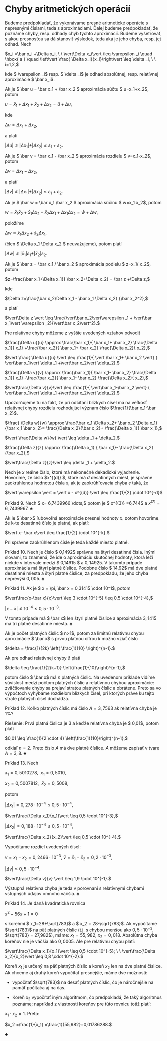 # Chyby aritmetických operácií

Budeme predpokladať, že vykonávame presné aritmetické operácie s nepresnými číslami, teda s aproximáciami. Ďalej budeme predpokladať, že poznáme chyby, resp. odhady chýb týchto aproximácií. Budeme vyšetrovať, s akou presnosťou sa dá stanoviť výsledok, teda aká je jeho chyba, resp. jej odhad. Nech

$x_i =\bar x_i +\Delta x_i, \ \ \vert\Delta x_i\vert \leq \varepsilon _i \quad \hbox{ a } \quad \left\vert \frac{ \Delta x_i}{x_i}\right\vert \leq \delta _i, \ \ i=1,2,$

kde $ \varepsilon _i$ resp. $ \delta _i$ je odhad absolútnej, resp. relatívnej aproximácie $ \bar x_i$.

Ak je $ \bar u = \bar x_1 + \bar x_2 $ aproximácia súčtu $ u=x_1+x_2$, potom

$u=\bar x_1+\Delta x_1+\bar x_2+\Delta x_2 = \bar u +\Delta u,$

kde

$\Delta u = \Delta x_1 + \Delta x_2,$

a platí

$\vert\Delta u \vert \leq \vert\Delta x_1\vert + \vert\Delta x_2\vert \leq \varepsilon _1 + \varepsilon _2.$

Ak je $ \bar v = \bar x_1 - \bar x_2 $ aproximácia rozdielu $ v=x_1-x_2$, potom

$\Delta v = \Delta x_1 - \Delta x_2,$

a platí

$\vert\Delta v \vert \leq \vert\Delta x_1\vert + \vert\Delta x_2\vert \leq \varepsilon _1 + \varepsilon _2.$

Ak je $ \bar w = \bar x_1 \bar x_2 $ aproximácia súčinu $ w=x_1 x_2$, potom

$w=\bar x_1 \bar x_2 +\bar x_1\Delta x_2+\bar x_2\Delta x_1+ \Delta x_1 \Delta x_2 = \bar w +\Delta w,$

položíme

$\Delta w \approx \bar x_1\Delta x_2 + \bar x_2 \Delta x_1,$

(člen $ \Delta x_1 \Delta x_2 $ neuvažujeme), potom platí

$\vert\Delta w \vert \leq \vert\bar x_1\vert\varepsilon _1 + \vert\bar x_2\vert \varepsilon _2.$

Ak je $ \bar z = \bar x_1 / \bar x_2 $ aproximácia podielu $ z=x_1/ x_2$, potom

$z=\frac{\bar x_1+\Delta x_1}{ \bar x_2+\Delta x_2} = \bar z +\Delta z,$

kde

$\Delta z=\frac{\bar x_2\Delta x_1 - \bar x_1 \Delta x_2} {\bar x_2^2},$

a platí

$\vert\Delta z \vert \leq \frac{\vert\bar x_2\vert\varepsilon _1 + \vert\bar x_1\vert \varepsilon _2}{\vert\bar x_2\vert^2}.$

Pre relatívne chyby môžeme z vyššie uvedených vzťahov odvodiť

$\frac{\Delta u}{u} \approx \frac{\bar x_1}{ \bar x_1+ \bar x_2} \frac{\Delta x_1}{ x_1} +\frac{\bar x_2}{ \bar x_1+ \bar x_2} \frac{\Delta x_2}{ x_2},$

$\vert \frac{ \Delta u}{u} \vert \leq \frac{1}{ \vert \bar x_1+ \bar x_2 \vert} ( \vert\bar x_1\vert \delta _1 +\vert\bar x_2\vert \delta_2).$

$\frac{\Delta v}{v} \approx \frac{\bar x_1}{ \bar x_1- \bar x_2} \frac{\Delta x_1}{ x_1} -\frac{\bar x_2}{ \bar x_1- \bar x_2} \frac{\Delta x_2}{ x_2},$

$\vert\frac{\Delta v}{v}\vert \leq \frac{1}{ \vert\bar x_1-\bar x_2 \vert} ( \vert\bar x_1\vert \delta _1 +\vert\bar x_2\vert \delta_2).$

Upozorňujeme tu na fakt, že pri odčítaní blízkych čísel má na veľkosť relatívnej chyby rozdielu rozhodujúci význam číslo $\frac{1}{\bar x_1-\bar x_2}$.

$\frac{ \Delta w}{w} \approx \frac{\bar x_1 \Delta x_2+ \bar x_2 \Delta x_1}{\bar x_1 \bar x_2}= \frac{\Delta x_2}{\bar x_2}+ \frac{\Delta x_1}{ \bar x_1},$

$\vert \frac{\Delta w}{w} \vert \leq \delta _1 + \delta_2.$

$\frac{\Delta z}{z} \approx \frac{\Delta x_1} { \bar x_1}- \frac{\Delta x_2}{\bar x_2},$

$\vert\frac{\Delta z}{z}\vert \leq \delta _1 + \delta_2.$

Nech je $x$ reálne číslo, ktoré má nekonečné dekadické vyjadrenie. Hovoríme, že číslo $x^{(d)} $, ktoré má $d$ desatinných miest, je správne zaokrúhlenou hodnotou čísla $x$, ak je zaokrúhľovacia chyba $\varepsilon$ taká, že

$\vert \varepsilon \vert = \vert x - x^{(d)} \vert \leq \frac{1}{2} \cdot 10^{-d}$

Príklad 9. Nech $ x= 6,7439966 \dots,$ potom je $ x^{(3)} =6,744$ a $x^{(7)} = 6,7439967$. $\clubsuit$

Ak je $ \bar x$ ľubovoľná aproximácie presnej hodnoty $x$, potom hovoríme, že k-te desatinné číslo je platné, ak platí:

$\vert x- \bar x\vert \leq \frac{1}{2} \cdot 10^{-k}.$

Pri správne zaokrúhlenom čísle je teda každé miesto platné.

Príklad 10. Nech je číslo $ 0,1492$ správne na štyri desatinné čísla. Inými slovami, to znamená, že ide o aproximáciu skutočnej hodnoty, ktorá leží niekde v intervale medzi $ 0,14915 $ a $0,14925$. V takomto prípade aproximácia má štyri platné číslice. Podobne číslo $ 14,92$ má dve platné desatinné miesta a štyri platné číslice, za predpokladu, že jeho chyba neprevýši $0,005$. $\clubsuit$

Príklad 11. Ak je $ x = \pi, \bar x = 0,31415 \cdot 10^1$, potom

$\vert\frac{x-\bar x}{x}\vert \leq 3 \cdot 10^{-5} \leq 0,5 \cdot 10^{-4},$

$\vert x-\bar x\vert \leq 10^{-4} \leq 0,5 \cdot 10^{-3}.$

V tomto prípade má $ \bar x$ len štyri platné číslice a aproximácia $3,1415$ má tri platné desatinné miesta. $\clubsuit$

Ak je počet platných číslic $ n>1$, potom za limitnú relatívnu chybu aproximácie $ \bar x$ s prvou platnou cifrou $k$ možno vziať číslo

$\delta = \frac{1}{2k} \left( \frac{1}{10} \right)^{n-1}.$

Ak pre odhad relatívnej chyby $\delta$ platí

$\delta \leq \frac{1}{2(k+1)} \left(\frac{1}{10}\right)^{n-1},$

potom číslo $ \bar x$ má $n$ platných číslic. Na uvedenom príklade vidíme súvislosť medzi počtom platných číslic a relatívnou chybou aproximácie: zväčšovanie chyby sa prejaví stratou platných číslic a obrátene. Preto sa vo výpočtoch vyhýbame rozdielom blízkych čísel, pri ktorých práve ku tejto strate platných čísel dochádza.

Príklad 12. Koľko platných číslic má číslo $A= 3,7563$ ak relatívna chyba je $1\%$?

Riešenie: Prvá platná číslica je $3$ a keďže relatívna chyba je $ 0,01$, potom platí

$0,01 \leq \frac{1}{2 \cdot 4} \left(\frac{1}{10}\right)^{n-1},$

odkiaľ $n=2.$ Preto číslo $A$ má dve platné číslice. $A$ môžeme zapísať v tvare $A = 3,8$. $\clubsuit$

Príklad 13. Nech

$x_1 = 0,5010278, \ \ \bar x_1 = 0,5010,$

$x_2 = 0,5007812, \ \ \bar x_2 = 0,5008,$

potom

$\vert \Delta x_1\vert = 0,278 \cdot 10^{-4} \leq 0,5 \cdot 10^{-4},$

$\vert\frac{\Delta x_1}{x_1}\vert \leq 0,5 \cdot 10^{-3},$

$\vert \Delta x_2\vert = 0,188 \cdot 10^{-4} \leq 0,5 \cdot 10^{-4},$

$\vert\frac{\Delta x_2}{x_2}\vert \leq 0,5 \cdot 10^{-4}.$

Vypočítame rozdiel uvedených čísel:

$v =x_1-x_2 =0,2466 \cdot 10^{-3},\ \bar v = \bar x_1 -\bar x_2 = 0,2 \cdot 10^{-3},$

$\vert\Delta v \vert \leq 0,5 \cdot 10^{-4}.$

$\vert\frac{\Delta v}{v} \vert \leq 1,9 \cdot 10^{-1}.$

Výstupná relatívna chyba je teda v porovnaní s relatívnymi chybami vstupných údajov omnoho väčšia. $\clubsuit$

Príklad 14. Je daná kvadratická rovnica

$x^2 -56 x +1 =0$

s koreňmi $ x_1=28+\sqrt{783}$ a $ x_2 = 28-\sqrt{783}$. Ak vypočítame $\sqrt{783}$ na päť platných číslic (t.j. s chybou menšou ako $0,5 \cdot 10^{-3}$, $\sqrt{783} = 27,982$), máme: $x_1= 55,982$, $x_2 = 0,018.$ Absolútna chyba koreňov nie je väčšia ako $0,0005$. Ale pre relatívnu chybu platí:

$\vert\frac{\Delta x_1}{x_1}\vert \leq 0,5 \cdot 10^{-5}; \ \ \vert\frac{\Delta x_2}{x_2}\vert \leq 0,8 \cdot 10^{-2}.$

Koreň $x_1$ je určený na päť platných číslic a koreň $x_2$ len na dve platné číslice. Ak chceme aj druhý koreň vypočítať presnejšie, máme dve možnosti:

- vypočítať $\sqrt{783}$ na desať platných číslic, čo je náročnejšie na pamäť počítača aj na čas.

- Koreň $x_2$ vypočítať iným algoritmom, čo predpokladá, že taký algoritmus poznáme; napríklad z vlastnosti koreňov pre túto rovnicu totiž platí:

$x_1 \cdot x_2 =1$. Preto:

$x_2 =\frac{1}{x_1} =\frac{1}{55,982}=0,01786288.$

$\clubsuit$
